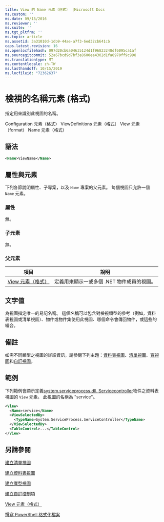 ```yaml
---
title: View 的 Name 元素（格式） |Microsoft Docs
ms.custom: ''
ms.date: 09/13/2016
ms.reviewer: ''
ms.suite: ''
ms.tgt_pltfrm: ''
ms.topic: article
ms.assetid: 3a31010d-1db9-44ae-a7f3-6ed32cb641cb
caps.latest.revision: 16
ms.openlocfilehash: 097d20cb6a04635124d1f96823248df6095ca1af
ms.sourcegitcommit: 52a67bcd9d7bf3e8600ea4302d1fa8970ff9c998
ms.translationtype: MT
ms.contentlocale: zh-TW
ms.lasthandoff: 10/15/2019
ms.locfileid: "72362637"
---
```

# <a name="name-element-for-view-format"></a>檢視的名稱元素 (格式)

指定用來識別此視圖的名稱。

Configuration 元素（格式） ViewDefinitions 元素（格式） View 元素（format） Name 元素（格式）

## <a name="syntax"></a>語法

```xml
<Name>ViewName</Name>
```

## <a name="attributes-and-elements"></a>屬性與元素

下列各節說明屬性、子專案，以及 `Name` 專案的父元素。 每個視圖只允許一個 `Name` 元素。

### <a name="attributes"></a>屬性

無。

### <a name="child-elements"></a>子元素

無。

### <a name="parent-elements"></a>父元素

|項目|說明|
|-------------|-----------------|
|[View 元素（格式）](./view-element-format.md)|定義用來顯示一或多個 .NET 物件成員的視圖。|

## <a name="text-value"></a>文字值

為視圖指定唯一的易記名稱。 這個名稱可以包含對檢視類型的參考（例如，資料表視圖或清單視圖）、物件或物件集使用此視圖、哪個命令會傳回物件，或這些的組合。

## <a name="remarks"></a>備註

如需不同類型之視圖的詳細資訊，請參閱下列主題：[資料表視圖](./creating-a-table-view.md)、[清單視圖](./creating-a-list-view.md)、[寬視圖](./creating-a-wide-view.md)和[自訂視圖](./creating-custom-controls.md)。

## <a name="example"></a>範例

下列範例會顯示定義[system.serviceprocess.dll. Servicecontroller](/dotnet/api/System.ServiceProcess.ServiceController)物件之資料表視圖的 `View` 元素。 此視圖的名稱為 "service"。

```xml
<View>
  <Name>service</Name>
  <ViewSelectedBy>
    <TypeName>System.ServiceProcess.ServiceController</TypeName>
  </ViewSelectedBy>
  <TableControl>...</TableControl>
</View>

```

## <a name="see-also"></a>另請參閱

[建立清單視圖](./creating-a-list-view.md)

[建立資料表視圖](./creating-a-table-view.md)

[建立寬型視圖](./creating-a-wide-view.md)

[建立自訂控制項](./creating-custom-controls.md)

[View 元素（格式）](./view-element-format.md)

[撰寫 PowerShell 格式化檔案](./writing-a-powershell-formatting-file.md)
